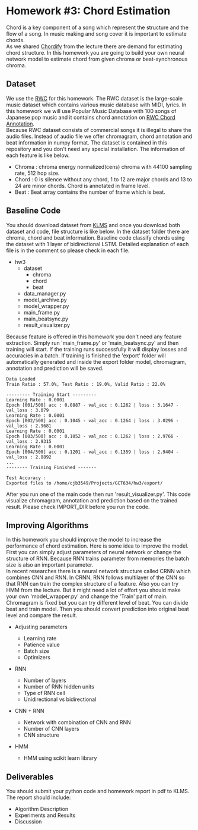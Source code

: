 # Homework #3: Chord Estimation
Chord is a key component of a song which represent the structure and the flow of a song. In music making and song cover it is important to estimate chords.  
As we shared [Chordify](https://chordify.net) from the lecture there are demand for estimating chord structure. In this homework you are going to build your own neural network model to estimate chord from given chroma or beat-synchronous chroma.

## Dataset
We use the [RWC](https://staff.aist.go.jp/m.goto/RWC-MDB/) for this homework. The RWC dataset is the large-scale music dataset which contains various music database with MIDI, lyrics. In this homework we will use Popular Music Database with 100 songs of Japanese pop music and it contains chord annotation on [RWC Chord Annotation](https://github.com/tmc323/Chord-Annotations).  
Because RWC dataset consists of commercial songs it is illegal to share the audio files. Instead of audio file we offer chromagram, chord annotation and beat information in numpy format. The dataset is contained in this repository and you don't need any special installation. The information of each feature is like below.  

* Chroma : chroma energy normalized(cens) chroma with 44100 sampling rate, 512 hop size.
* Chord : 0 is silence without any chord, 1 to 12 are major chords and 13 to 24 are minor chords. Chord is annotated in frame level.
* Beat : Beat array contains the number of frame which is beat.

## Baseline Code
 You should download dataset from [KLMS](http://klms.kaist.ac.kr/mod/ubfile/view.php?id=249693) and once you download both dataset and code, file structure is like below. In the dataset folder there are chroma, chord and beat information. Baseline code classify chords using the dataset with 1 layer of bidirectional LSTM. Detailed explanation of each file is in the comment so please check in each file.

* hw3
  * dataset
    * chroma
    * chord
    * beat
  * data_manager.py
  * model_archive.py
  * model_wrapper.py
  * main_frame.py
  * main_beatsync.py
  * result_visualizer.py

Because feature is offered in this homework you don't need any feature extraction. Simply run 'main_frame.py' or 'main_beatsync.py' and then training will start. If the training runs successfully it will display losses and accuracies in a batch. If training is finished the 'export' folder will automatically generated and inside the export folder model, chromagram, annotation and prediction will be saved.

```
Data Loaded
Train Ratio : 57.0%, Test Ratio : 19.0%, Valid Ratio : 22.0%

--------- Training Start ---------
Learning Rate : 0.0001
Epoch [001/500] acc : 0.0887 - val_acc : 0.1262 | loss : 3.1647 - val_loss : 3.079
Learning Rate : 0.0001
Epoch [002/500] acc : 0.1045 - val_acc : 0.1264 | loss : 3.0296 - val_loss : 2.9681
Learning Rate : 0.0001
Epoch [003/500] acc : 0.1052 - val_acc : 0.1262 | loss : 2.9766 - val_loss : 2.9315
Learning Rate : 0.0001
Epoch [004/500] acc : 0.1201 - val_acc : 0.1359 | loss : 2.9404 - val_loss : 2.8892
...
-------- Training Finished -------

Test Accuracy :
Exported files to /home/cjb3549/Projects/GCT634/hw3/export/
```

After you run one of the main code then run 'result_visualizer.py'. This code visualize chromagram, annotation and prediction based on the trained result. Please check IMPORT_DIR before you run the code.

## Improving Algorithms
In this homework you should improve the model to increase the performance of chord estimation. Here is some idea to improve the model. First you can simply adjust parameters of neural network or change the structure of RNN. Because RNN trains parameter from memories the batch size is also an important parameter.  
In recent researches there is a neural network structure called CRNN which combines CNN and RNN. In CRNN, RNN follows multilayer of the CNN so that RNN can train the complex structure of a feature. Also you can try HMM from the lecture. But it might need a lot of effort you should make your own 'model_wrapper.py' and change the 'Train' part of main.  
Chromagram is fixed but you can try different level of beat. You can divide beat and train model. Then you should convert prediction into original beat level and compare the result.

* Adjusting parameters
  * Learning rate
  * Patience value
  * Batch size
  * Optimizers

* RNN
  * Number of layers
  * Number of RNN hidden units
  * Type of RNN cell
  * Unidirectional vs bidirectional

* CNN + RNN
  * Network with combination of CNN and RNN
  * Number of CNN layers
  * CNN structure

* HMM
  * HMM using scikit learn library

## Deliverables
You should submit your python code and homework report in pdf to KLMS.
The report should include:
* Algorithm Description
* Experiments and Results
* Discussion
